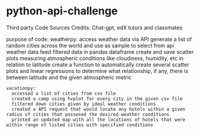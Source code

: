 # python-api-challenge
Third party Code Sources Credits:
  Chat-gpt, edX tutors and classmates

  purpose of code:
    weatherpy:
      access weather data via API
      generate a list of random cities across the world and use as sample to select from api weather data
      feed filtered data in pandas dataframe
      create and save scatter plots measuring atmospheric conditions like cloudiness, humidity, etc in relation to latitude
      create a function to automatically create several scatter plots and linear regressions to determine what relationship, if any, there is between latitude and the given atmospheric metric

    vacationpy:
      accessed a list of cities from csv file
      created a camp using hvplot for every city in the given csv file
      filtered down cities given by ideal weather conditions
      created a API request that would locate any hotels within a given radius of cities that possesed the desired weather conditions
      printed an updated map with all the locations of hotels that were within range of listed cities with specified conditions
    
